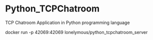 # Python_TCPChatroom
TCP Chatroom Application in Python programming language

docker run -p 42069:42069 lonelymous/python_tcpchatroom_server